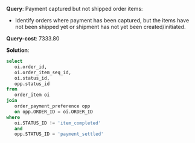**Query**: Payment captured but not shipped order items:
  - Identify orders where payment has been captured, but the items have not been shipped yet or shipment has not yet been created/initiated.

**Query-cost**: 7333.80

**Solution**: 
```sql
select 
   oi.order_id,
   oi.order_item_seq_id,
   oi.status_id,
   opp.status_id
from   
   order_item oi  
join 
   order_payment_preference opp 
   on opp.ORDER_ID = oi.ORDER_ID
where 
   oi.STATUS_ID != 'item_completed'
   and 
   opp.STATUS_ID = 'payment_settled'
```
